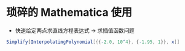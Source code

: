 # 琐碎的 Mathematica 使用

* 快速给定两点求直线方程表达式 -> 求插值函数问题
```Mathematica
Simplify[InterpolatingPolynomial[{{-2.0, 10^4}, {-1.95, 1}}, x]]
```

<!--stackedit_data:
eyJoaXN0b3J5IjpbMTIxMTI2MzQwNF19
-->